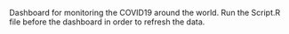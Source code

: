 Dashboard for monitoring the COVID19 around the world. Run the Script.R file before the dashboard in order to refresh the data. 